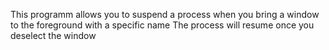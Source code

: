 This programm allows you to suspend a process when you bring a window to the foreground with a specific name
The process will resume once you deselect the window